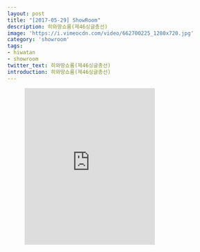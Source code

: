 ```yaml
---
layout: post
title: "[2017-05-29] ShowRoom"
description: 히와땅쇼룸(제46싱글총선)
image: 'https://i.vimeocdn.com/video/662700225_1280x720.jpg'
category: 'showroom'
tags:
- hiwatan
- showroom
twitter_text: 히와땅쇼룸(제46싱글총선)
introduction: 히와땅쇼룸(제46싱글총선)
---
```

<figure class="video_container">
<iframe src="https://player.vimeo.com/video/239665651" height="360" frameborder="0" webkitallowfullscreen mozallowfullscreen allowfullscreen></iframe>
</figure>
